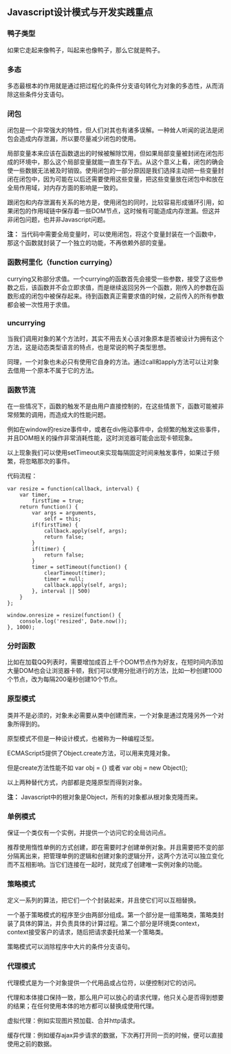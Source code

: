 ## Javascript设计模式与开发实践重点

### 鸭子类型

如果它走起来像鸭子，叫起来也像鸭子，那么它就是鸭子。

### 多态

多态最根本的作用就是通过把过程化的条件分支语句转化为对象的多态性，从而消除这些条件分支语句。

### 闭包

闭包是一个非常强大的特性，但人们对其也有诸多误解。一种耸人听闻的说法是闭包会造成内存泄漏，所以要尽量减少闭包的使用。

局部变量本来应该在函数退出的时候被解除饮用，但如果局部变量被封闭在闭包形成的环境中，那么这个局部变量就能一直生存下去。从这个意义上看，闭包的确会使一些数据无法被及时销毁。使用闭包的一部分原因是我们选择主动把一些变量封闭在闭包中，因为可能在以后还需要使用这些变量，把这些变量放在闭包中和放在全局作用域，对内存方面的影响是一致的。


跟闭包和内存泄漏有关系的地方是，使用闭包的同时，比较容易形成循环引用，如果闭包的作用域链中保存着一些DOM节点，这时候有可能造成内存泄漏。但这并非闭包问题，也并非Javascript问题。

**注：** 当代码中需要全局变量时，可以使用闭包，将这个变量封装在一个函数中，那这个函数就封装了一个独立的功能，不再依赖外部的变量。

### 函数柯里化（function currying）

currying又称部分求值。一个currying的函数首先会接受一些参数，接受了这些参数之后，该函数并不会立即求值，而是继续返回另外一个函数，刚传入的参数在函数形成的闭包中被保存起来。待到函数真正需要求值的时候，之前传入的所有参数都会被一次性用于求值。

### uncurrying

当我们调用对象的某个方法时，其实不用去关心该对象原本是否被设计为拥有这个方法，这是动态类型语言的特点，也是常说的鸭子类型思想。

同理，一个对象也未必只有使用它自身的方法。通过call和apply方法可以让对象去借用一个原本不属于它的方法。


### 函数节流

在一些情况下，函数的触发不是由用户直接控制的，在这些情景下，函数可能被非常频繁的调用，而造成大的性能问题。

例如在window的resize事件中，或者在div拖动事件中，会频繁的触发这些事件，并且DOM相关的操作非常消耗性能，这时浏览器可能会出现卡顿现象。

以上现象我们可以使用setTimeout来实现每隔固定时间来触发事件，如果过于频繁，将忽略那次的事件。

代码流程：

    var resize = function(callback, interval) {
        var timer,
            firstTime = true;
        return function() {
            var args = arguments,
                self = this;
            if(firstTime) {
                callback.apply(self, args);
                return false;
            }
            if(timer) {
                return false;
            }
            timer = setTimeout(function() {
                clearTimeout(timer);
                timer = null;
                callback.apply(self, args);
            }, interval || 500)
        }
    };

    window.onresize = resize(function() {
        console.log('resized', Date.now());
    }, 1000);


### 分时函数

比如在加载QQ列表时，需要增加成百上千个DOM节点作为好友，在短时间内添加大量DOM也会让浏览器卡顿，我们可以使用分批进行的方法，比如一秒创建1000个节点，改为每隔200毫秒创建10个节点。


### 原型模式

类并不是必须的，对象未必需要从类中创建而来，一个对象是通过克隆另外一个对象所得到的。

原型模式不但是一种设计模式，也被称为一种编程泛型。

ECMAScript5提供了Object.create方法，可以用来克隆对象。

但是create方法性能不如 var obj = {} 或者 var obj = new Object();

以上两种替代方式，内部都是克隆原型而得到对象。

**注：** Javascript中的根对象是Object，所有的对象都从根对象克隆而来。

### 单例模式

保证一个类仅有一个实例，并提供一个访问它的全局访问点。

推荐使用惰性单例的方式创建，即在需要时才创建单例对象。并且需要把不变的部分隔离出来，把管理单例的逻辑和创建对象的逻辑分开，这两个方法可以独立变化而不互相影响。当它们连接在一起时，就完成了创建唯一实例对象的功能。

### 策略模式

定义一系列的算法，把它们一个个封装起来，并且使它们可以互相替换。

一个基于策略模式的程序至少由两部分组成。第一个部分是一组策略类，策略类封装了具体的算法，并负责具体的计算过程。第二个部分是环境类context，context接受客户的请求，随后把请求委托给某一个策略类。

策略模式可以消除程序中大片的条件分支语句。

### 代理模式

代理模式是为一个对象提供一个代用品或占位符，以便控制对它的访问。

代理和本体接口保持一致，那么用户可以放心的请求代理，他只关心是否得到想要的结果；在任何使用本体的地方都可以替换成使用代理。

虚拟代理：例如实现图片预加载、合并http请求。

缓存代理：例如缓存ajax异步请求的数据，下次再打开同一页的时候，便可以直接使用之前的数据。

